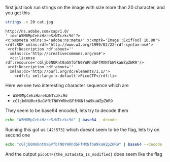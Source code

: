 first just look run strings on the image with size more than 20 character, and you get this
```sh
strings -n 20 cat.jpg
```
```
http://ns.adobe.com/xap/1.0/
' id='W5M0MpCehiHzreSzNTczkc9d'?>
<x:xmpmeta xmlns:x='adobe:ns:meta/' x:xmptk='Image::ExifTool 10.80'>
<rdf:RDF xmlns:rdf='http://www.w3.org/1999/02/22-rdf-syntax-ns#'>
 <rdf:Description rdf:about=''
  xmlns:cc='http://creativecommons.org/ns#'>
  <cc:license rdf:resource='cGljb0NURnt0aGVfbTN0YWRhdGFfMXNfbW9kaWZpZWR9'/>
 <rdf:Description rdf:about=''
  xmlns:dc='http://purl.org/dc/elements/1.1/'>
    <rdf:li xml:lang='x-default'>PicoCTF</rdf:li>
```
Here we see two interesting character sequence which are
+ `W5M0MpCehiHzreSzNTczkc9d`
+ `cGljb0NURnt0aGVfbTN0YWRhdGFfMXNfbW9kaWZpZWR9`

They seem to be base64 encoded, lets try to decode them
```sh
echo "W5M0MpCehiHzreSzNTczkc9d" | base64 --decode
```
Running this got us `[42!573]` which doesnt seem to be the flag, lets try on second one

```sh
echo "cGljb0NURnt0aGVfbTN0YWRhdGFfMXNfbW9kaWZpZWR9" | base64 --decode
```
And the output `picoCTF{the_m3tadata_1s_modified}` does seem like the flag

